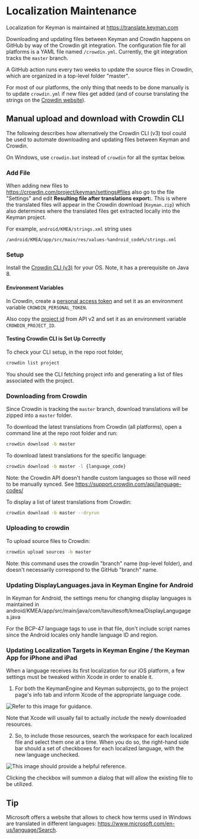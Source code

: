 # Localization Maintenance

Localization for Keyman is maintained at https://translate.keyman.com

Downloading and updating files between Keyman and Crowdin happens 
on GitHub by way of the Crowdin git integration. The configuration file for all platforms
is a YAML file named `/crowdin.yml`. Currently, the git integration tracks the `master` branch.

A GitHub action runs every two weeks to update the source files in Crowdin, which are organized in a top-level folder "master".

For most of our platforms, the only thing that needs to be done manually is to update `crowdin.yml` if new files get added
(and of course translating the strings on the [Crowdin website](https://crowdin.com/project/keyman)).

## Manual upload and download with Crowdin CLI

The following describes how alternatively the Crowdin CLI (v3) tool could be used to
automate downloading and updating files between Keyman and Crowdin.

On Windows, use `crowdin.bat` instead of `crowdin` for all the syntax below.

### Add File

When adding new files to https://crowdin.com/project/keyman/settings#files
also go to the file "Settings" and edit **Resulting file after translations export:**.
This is where the translated files will appear in the Crowdin download (`Keyman.zip`) which also
determines where the translated files get extracted locally into the Keyman project.

For example, `android/KMEA/strings.xml` string uses

```
/android/KMEA/app/src/main/res/values-%android_code%/strings.xml
```

### Setup

Install the [Crowdin CLI (v3)](https://support.crowdin.com/cli-tool-v3/) for your OS.
Note, it has a prerequisite on Java 8.

#### Environment Variables

In Crowdin, create a [personal access token](https://crowdin.com/settings#api-key)
and set it as an environment variable `CROWDIN_PERSONAL_TOKEN`.

Also copy the [project id](https://crowdin.com/project/keyman/settings#api)
from API v2 and set it as an environment variable `CROWDIN_PROJECT_ID`.

#### Testing Crowdin CLI is Set Up Correctly

To check your CLI setup, in the repo root folder,

```bash
crowdin list project
```

You should see the CLI fetching project info and generating a list of files associated with the
project.

### Downloading from Crowdin
Since Crowdin is tracking the `master` branch, download translations will be zipped into a `master` folder.

To download the latest translations from Crowdin (all platforms), open a command line at the repo
root folder and run:

```bash
crowdin download -b master
```

To download latest translations for the specific language:

```bash
crowdin download -b master -l {language_code}
```

Note: the Crowdin API doesn't handle custom languages so those will need to be manually synced.
See https://support.crowdin.com/api/language-codes/

To display a list of latest translations from Crowdin:

```bash
crowdin download -b master --dryrun
```

### Uploading to crowdin

To upload source files to Crowdin:

```bash
crowdin upload sources -b master
```

Note: this command uses the crowdin "branch" name (top-level folder), and doesn't necessarily correspond to the GitHub "branch" name.

### Updating DisplayLanguages.java in Keyman Engine for Android
In Keyman for Android, the settings menu for changing display languages is maintained in
android/KMEA/app/src/main/java/com/tavultesoft/kmea/DisplayLangugages.java

For the BCP-47 language tags to use in that file, don't include script names since the Android locales only handle language ID and region.

### Updating Localization Targets in Keyman Engine / the Keyman App for iPhone and iPad

When a language receives its first localization for our iOS platform, a few settings must be
tweaked within Xcode in order to enable it.

1. For both the KeymanEngine and Keyman subprojects, go to the project page's info tab and inform Xcode of the appropriate language code.

![Refer to [this image](imgs/updating-ios-l10ns-1.png) for guidance.](./imgs/updating-ios-l10ns-1.png)

Note that Xcode will usually fail to actually _include_ the newly downloaded resources.

2. So, to include those resources, search the workspace for each localized file and select them one at a time.  When you do so, the right-hand side bar should a set of checkboxes for each localized language, with the new language unchecked.

![[This image](imgs/updating-ios-l10ns-2.png) should provide a helpful reference.](./imgs/updating-ios-l10ns-2.png)

Clicking the checkbox will summon a dialog that will allow the existing file to be utilized.

## Tip

Microsoft offers a website that allows to check how terms used in Windows are translated
in different languages: https://www.microsoft.com/en-us/language/Search.
